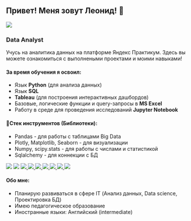 ## Привет! Меня зовут Леонид! 👋
<a href="https://t.me/leonid_niki" target="_blank">
<img src="https://img.shields.io/badge/Telegram-26A5E4?style=for-the-badge&logo=Telegram&logoColor=white style="margin-bottom: 5px;"/>   
</a>

### Data Analyst
Учусь на аналитика данных на платформе Яндекс Практикум. Здесь вы можете ознакомиться с выполнеными проектами и моими навыками!

#### За время обучения я освоил:
- Язык **Python** (для анализа данных)
- Язык **SQL** 
- **Tableau** (для построения интерактивных дашбордов)
- Базовые, логические функции и query-запросы в **MS Excel**
- Работу в среде для проведения исследований **Jupyter Notebook**

#### :hammer:Стек инструментов (Библиотеки):
- Pandas - для работы с таблицами Big Data
- Plotly, Matplotlib, Seaborn - для визуализации 
- Numpy, scipy.stats - для работы с числами и статистикой
- Sqlalchemy - для коннекции с БД

<div align="left">
<a href="https://www.python.org" target="_blank"><img src="https://img.shields.io/badge/Python-3776AB?style=for-the-badge&logo=Python&logoColor=white"/></a>
<a href="https://www.postgresql.org" target="_blank"><img src="https://img.shields.io/badge/PostgreSQL-4169E1?style=for-the-badge&logo=PostgreSQL&logoColor=white"/></a>
<a href="https://jupyter.org" target="_blank"><img src="https://img.shields.io/badge/Jupyter-F37626?style=for-the-badge&logo=Jupyter&logoColor=white"/>
</a>
<a href="https://pandas.pydata.org" target="_blank"><img src="https://img.shields.io/badge/Pandas-150458?style=for-the-badge&logo=pandas&logoColor=white"/>
</a>
<a href="https://numpy.org/" target="_blank"><img src="https://img.shields.io/badge/NumPy-013243?style=for-the-badge&logo=NumPy&logoColor=white"/>
</a>                                                                                                                                              
<a href="https://scipy.org/" target="_blank"><img src="https://img.shields.io/badge/SciPy-8CAAE6?style=for-the-badge&logo=SciPy&logoColor=white"/>
</a>
<a href="https://matplotlib.org/" target="_blank"><img src="https://img.shields.io/badge/Matplotlib-19A974?style=for-the-badge&logo=Codeforces&logoColor=white"/>
</a>                                                                                                                                               
<a href=# target="_blank"><img src="https://img.shields.io/badge/Seaborn-047DA3?style=for-the-badge&logo=Codeforces&logoColor=white"/>
</a>
<a href="https://plotly.com/python" target="_blank"><img src="https://img.shields.io/badge/Plotly-3F4F75?style=for-the-badge&logo=Plotly&logoColor=white"/>
</a>                                    
</div>  

#### Обо мне:
- Планирую развиваться в сфере IT (Анализ данных, Data science, Проектировка БД)
- Имею педагогическое образование
- Иностранные языки: Английский (intermediate)